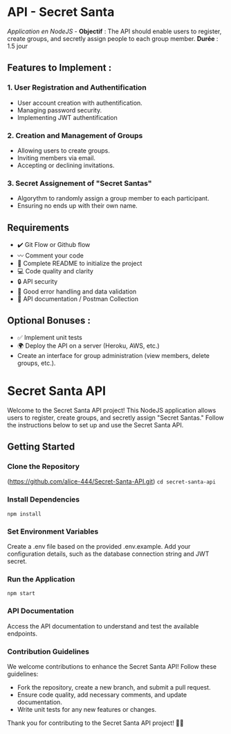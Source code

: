 # API - Secret Santa
*Application en NodeJS* -
**Objectif** : The API should enable users to register, create groups, and secretly assign people to each group member. **Durée** : 1.5 jour
## Features to Implement :
### 1. User Registration and Authentification
- User account creation with authentification.
- Managing password security.
- Implementing JWT authentification
### 2. Creation and Management of Groups
- Allowing users to create groups.
- Inviting members via email.
- Accepting or declining invitations.
### 3. Secret Assignement of "Secret Santas"
- Algorythm to randomly assign a group member to each participant.
- Ensuring no ends up with their own name.
## Requirements
- ✔️ Git Flow or Github flow
- 〰️ Comment your code
- 💯 Complete README to initialize the project
- 💻 Code quality and clarity
- 🔒 API security
- 🚫 Good error handling and data validation
- 📄 API documentation / Postman Collection
## Optional Bonuses :
- ✅ Implement unit tests
- 🌍 Deploy the API on a server (Heroku, AWS, etc.)
- Create an interface for group administration (view members, delete groups, etc.).

# Secret Santa API #
Welcome to the Secret Santa API project! This NodeJS application allows users to register, create groups, and secretly assign "Secret Santas." Follow the instructions below to set up and use the Secret Santa API.

## Getting Started ##
### Clone the Repository ###
(https://github.com/alice-444/Secret-Santa-API.git)
`cd secret-santa-api`

### Install Dependencies ###
`npm install`

### Set Environment Variables ###
Create a .env file based on the provided .env.example.
Add your configuration details, such as the database connection string and JWT secret.

### Run the Application ###
`npm start`

### API Documentation ###
Access the API documentation to understand and test the available endpoints.

### Contribution Guidelines ###
We welcome contributions to enhance the Secret Santa API! Follow these guidelines:
- Fork the repository, create a new branch, and submit a pull request.
- Ensure code quality, add necessary comments, and update documentation.
- Write unit tests for any new features or changes.

Thank you for contributing to the Secret Santa API project! 🎅✨
